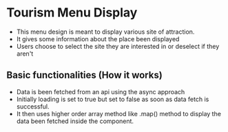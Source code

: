# Tourism Menu Display

- This menu design is meant to display various site of attraction.
- It gives some information about the place been displayed
- Users choose to select the site they are interested in or deselect if they aren't

## Basic functionalities (How it works)

- Data is been fetched from an api using the async approach
- Initially loading is set to true but set to false as soon as data fetch is successful.
- It then uses higher order array method like .map() method to display the data been fetched inside the component.
